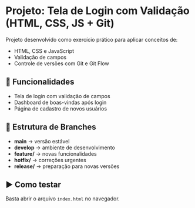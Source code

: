 # Projeto: Tela de Login com Validação (HTML, CSS, JS + Git)

Projeto desenvolvido como exercício prático para aplicar conceitos de:
- HTML, CSS e JavaScript
- Validação de campos
- Controle de versões com Git e Git Flow

## 🧩 Funcionalidades
- Tela de login com validação de campos
- Dashboard de boas-vindas após login
- Página de cadastro de novos usuários

## 🌳 Estrutura de Branches
- **main** → versão estável
- **develop** → ambiente de desenvolvimento
- **feature/** → novas funcionalidades
- **hotfix/** → correções urgentes
- **release/** → preparação para novas versões

## ▶️ Como testar
Basta abrir o arquivo `index.html` no navegador.
